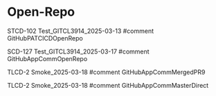 # Open-Repo

STCD-102 Test_GITCL3914_2025-03-13 #comment GitHubPATCICDOpenRepo

SCD-127 Test_GITCL3914_2025-03-17 #comment GitHubAppCommOpenRepo

TLCD-2 Smoke_2025-03-18 #comment GitHubAppCommMergedPR9

TLCD-2 Smoke_2025-03-18 #comment GitHubAppCommMasterDirect

